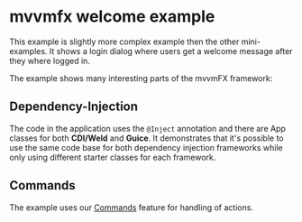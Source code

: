 mvvmfx welcome example
======================

This example is slightly more complex example then the other mini-examples. 
It shows a login dialog where users get a welcome message after they where logged in.

The example shows many interesting parts of the mvvmFX framework:

## Dependency-Injection

The code in the application uses the `@Inject` annotation and there are App classes for both **CDI/Weld** and **Guice**. 
It demonstrates that it's possible to use the same code base for both dependency injection frameworks while only using
different starter classes for each framework. 

## Commands

The example uses our [Commands](https://github.com/sialcasa/mvvmFX/wiki/Commands) feature for handling of actions.


